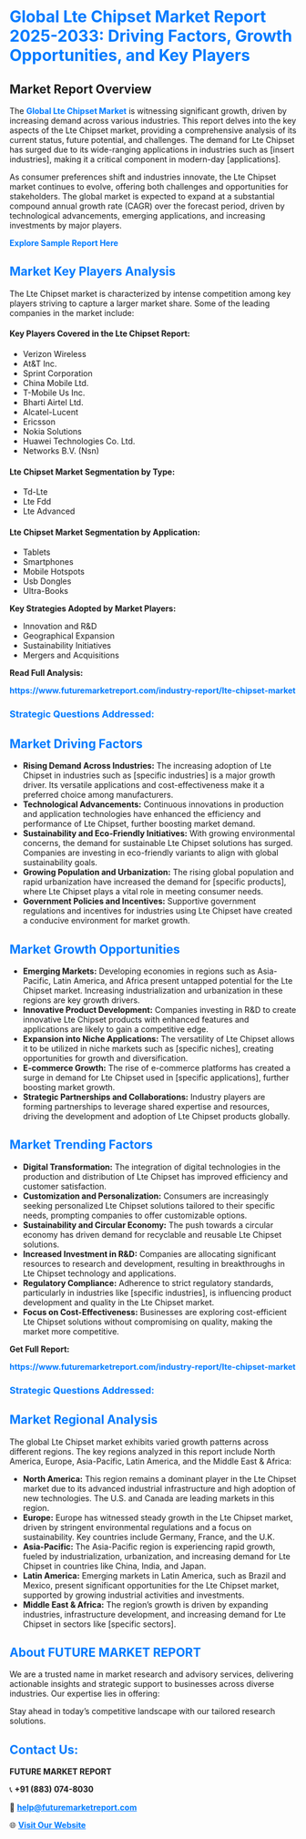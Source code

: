 <h1 style="color: #007BFF;">Global Lte Chipset Market Report 2025-2033: Driving Factors, Growth Opportunities, and Key Players</h1>

<section id="overview">
<h2>Market Report Overview</h2>
<p>The <a href="https://www.futuremarketreport.com/industry-report/lte-chipset-market" style="color: #007BFF; text-decoration: none;"><strong>Global Lte Chipset Market</strong></a> is witnessing significant growth, driven by increasing demand across various industries. This report delves into the key aspects of the Lte Chipset market, providing a comprehensive analysis of its current status, future potential, and challenges. The demand for Lte Chipset has surged due to its wide-ranging applications in industries such as [insert industries], making it a critical component in modern-day [applications].</p>
<p>As consumer preferences shift and industries innovate, the Lte Chipset market continues to evolve, offering both challenges and opportunities for stakeholders. The global market is expected to expand at a substantial compound annual growth rate (CAGR) over the forecast period, driven by technological advancements, emerging applications, and increasing investments by major players.</p>
</section>

<section id="overview">
<p><a href="https://www.futuremarketreport.com/request-sample/reportId=102060" style="color: #007BFF; text-decoration: none;"><strong>Explore Sample Report Here</strong></a></p>
</section>

<section id="key-players">
<h2 style="color: #007BFF;">Market Key Players Analysis</h2>
<p>The Lte Chipset market is characterized by intense competition among key players striving to capture a larger market share. Some of the leading companies in the market include:</p>
<h4>Key Players Covered in the Lte Chipset Report:</h4>
<ul><li>Verizon Wireless</li><li>At&amp;T Inc.</li><li>Sprint Corporation</li><li>China Mobile Ltd.</li><li>T-Mobile Us Inc.</li><li>Bharti Airtel Ltd.</li><li>Alcatel-Lucent</li><li>Ericsson</li><li>Nokia Solutions</li><li>Huawei Technologies Co. Ltd.</li><li>Networks B.V. (Nsn)</li></ul>
<h4>Lte Chipset Market Segmentation by Type:</h4>
<ul><li>Td-Lte</li><li>Lte Fdd</li><li>Lte Advanced</li></ul>

<h4>Lte Chipset Market Segmentation by Application:</h4>
<ul><li>Tablets</li><li>Smartphones</li><li>Mobile Hotspots</li><li>Usb Dongles</li><li>Ultra-Books</li></ul>
<p><strong>Key Strategies Adopted by Market Players:</strong></p>
<ul>
<li>Innovation and R&D</li>
<li>Geographical Expansion</li>
<li>Sustainability Initiatives</li>
<li>Mergers and Acquisitions</li>
</ul>
</section>

<section>
<p><strong>Read Full Analysis: </strong></p><a href="https://www.futuremarketreport.com/industry-report/lte-chipset-market" style="color: #007BFF; text-decoration: none;"><strong>https://www.futuremarketreport.com/industry-report/lte-chipset-market</strong></a>
<h3 style="color: #007BFF;">Strategic Questions Addressed:</h3>
</section>

<section id="driving-factors">
<h2 style="color: #007BFF;">Market Driving Factors</h2>
<ul>
<li><strong>Rising Demand Across Industries:</strong> The increasing adoption of Lte Chipset in industries such as [specific industries] is a major growth driver. Its versatile applications and cost-effectiveness make it a preferred choice among manufacturers.</li>
<li><strong>Technological Advancements:</strong> Continuous innovations in production and application technologies have enhanced the efficiency and performance of Lte Chipset, further boosting market demand.</li>
<li><strong>Sustainability and Eco-Friendly Initiatives:</strong> With growing environmental concerns, the demand for sustainable Lte Chipset solutions has surged. Companies are investing in eco-friendly variants to align with global sustainability goals.</li>
<li><strong>Growing Population and Urbanization:</strong> The rising global population and rapid urbanization have increased the demand for [specific products], where Lte Chipset plays a vital role in meeting consumer needs.</li>
<li><strong>Government Policies and Incentives:</strong> Supportive government regulations and incentives for industries using Lte Chipset have created a conducive environment for market growth.</li>
</ul>
</section>

<section id="growth-opportunities">
<h2 style="color: #007BFF;">Market Growth Opportunities</h2>
<ul>
<li><strong>Emerging Markets:</strong> Developing economies in regions such as Asia-Pacific, Latin America, and Africa present untapped potential for the Lte Chipset market. Increasing industrialization and urbanization in these regions are key growth drivers.</li>
<li><strong>Innovative Product Development:</strong> Companies investing in R&D to create innovative Lte Chipset products with enhanced features and applications are likely to gain a competitive edge.</li>
<li><strong>Expansion into Niche Applications:</strong> The versatility of Lte Chipset allows it to be utilized in niche markets such as [specific niches], creating opportunities for growth and diversification.</li>
<li><strong>E-commerce Growth:</strong> The rise of e-commerce platforms has created a surge in demand for Lte Chipset used in [specific applications], further boosting market growth.</li>
<li><strong>Strategic Partnerships and Collaborations:</strong> Industry players are forming partnerships to leverage shared expertise and resources, driving the development and adoption of Lte Chipset products globally.</li>
</ul>
</section>

<section id="trending-factors">
<h2 style="color: #007BFF;">Market Trending Factors</h2>
<ul>
<li><strong>Digital Transformation:</strong> The integration of digital technologies in the production and distribution of Lte Chipset has improved efficiency and customer satisfaction.</li>
<li><strong>Customization and Personalization:</strong> Consumers are increasingly seeking personalized Lte Chipset solutions tailored to their specific needs, prompting companies to offer customizable options.</li>
<li><strong>Sustainability and Circular Economy:</strong> The push towards a circular economy has driven demand for recyclable and reusable Lte Chipset solutions.</li>
<li><strong>Increased Investment in R&D:</strong> Companies are allocating significant resources to research and development, resulting in breakthroughs in Lte Chipset technology and applications.</li>
<li><strong>Regulatory Compliance:</strong> Adherence to strict regulatory standards, particularly in industries like [specific industries], is influencing product development and quality in the Lte Chipset market.</li>
<li><strong>Focus on Cost-Effectiveness:</strong> Businesses are exploring cost-efficient Lte Chipset solutions without compromising on quality, making the market more competitive.</li>
</ul>
</section>

<section>
<p><strong>Get Full Report: </strong></p><a href="https://www.futuremarketreport.com/industry-report/lte-chipset-market" style="color: #007BFF; text-decoration: none;"><strong>https://www.futuremarketreport.com/industry-report/lte-chipset-market</strong></a>
<h3 style="color: #007BFF;">Strategic Questions Addressed:</h3>
</section>


<section id="regional-analysis">
<h2 style="color: #007BFF;">Market Regional Analysis</h2>
<p>The global Lte Chipset market exhibits varied growth patterns across different regions. The key regions analyzed in this report include North America, Europe, Asia-Pacific, Latin America, and the Middle East & Africa:</p>
<ul>
<li><strong>North America:</strong> This region remains a dominant player in the Lte Chipset market due to its advanced industrial infrastructure and high adoption of new technologies. The U.S. and Canada are leading markets in this region.</li>
<li><strong>Europe:</strong> Europe has witnessed steady growth in the Lte Chipset market, driven by stringent environmental regulations and a focus on sustainability. Key countries include Germany, France, and the U.K.</li>
<li><strong>Asia-Pacific:</strong> The Asia-Pacific region is experiencing rapid growth, fueled by industrialization, urbanization, and increasing demand for Lte Chipset in countries like China, India, and Japan.</li>
<li><strong>Latin America:</strong> Emerging markets in Latin America, such as Brazil and Mexico, present significant opportunities for the Lte Chipset market, supported by growing industrial activities and investments.</li>
<li><strong>Middle East & Africa:</strong> The region’s growth is driven by expanding industries, infrastructure development, and increasing demand for Lte Chipset in sectors like [specific sectors].</li>
</ul>
</section>

<footer>
<h2 style="color: #007BFF;">About FUTURE MARKET REPORT</h2>
<p>We are a trusted name in market research and advisory services, delivering actionable insights and strategic support to businesses across diverse industries. Our expertise lies in offering:</p>

<p>Stay ahead in today’s competitive landscape with our tailored research solutions.</p>

<h2 style="color: #007BFF;">Contact Us:</h2>
<p><strong>FUTURE MARKET REPORT</strong></p>
<p>📞 <strong>+91 (883) 074-8030</strong></p>
<p>📧 <strong><a href="mailto:help@futuremarketreport.com" style="color: #007BFF;">help@futuremarketreport.com</a></strong></p>
<p>🌐 <strong><a href="https://www.futuremarketreport.com/" style="color: #007BFF;">Visit Our Website</a></strong></p>
</footer>